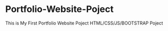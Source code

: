 # Portfolio-Website-Poject
This is My First Portfolio Website Poject    HTML/CSS/JS/BOOTSTRAP  Poject
